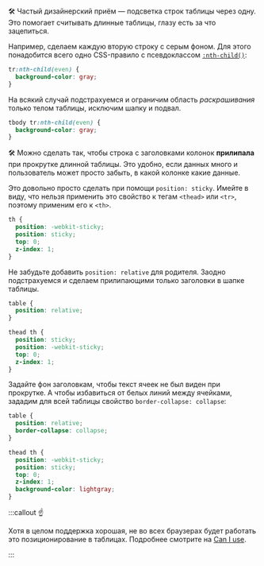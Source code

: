 🛠 Частый дизайнерский приём — подсветка строк таблицы через одну. Это помогает считывать длинные таблицы, глазу есть за что зацепиться.

Например, сделаем каждую вторую строку с серым фоном. Для этого понадобится всего одно CSS-правило с псевдоклассом [`:nth-child()`](/css/child/):

```css
tr:nth-child(even) {
  background-color: gray;
}
```

На всякий случай подстрахуемся и ограничим область _раскрашивания_ только телом таблицы, исключим шапку и подвал.

```css
tbody tr:nth-child(even) {
  background-color: gray;
}
```

🛠 Можно сделать так, чтобы строка с заголовками колонок **прилипала** при прокрутке длинной таблицы. Это удобно, если данных много и пользователь может просто забыть, в какой колонке какие данные.

Это довольно просто сделать при помощи `position: sticky`. Имейте в виду, что нельзя применить это свойство к тегам `<thead>` или `<tr>`, поэтому применим его к `<th>`.

```css
th {
  position: -webkit-sticky;
  position: sticky;
  top: 0;
  z-index: 1;
}
```

Не забудьте добавить `position: relative` для родителя. Заодно подстрахуемся и сделаем прилипающими только заголовки в шапке таблицы.

```css
table {
  position: relative;
}

thead th {
  position: sticky;
  position: -webkit-sticky;
  top: 0;
  z-index: 1;
}
```

Задайте фон заголовкам, чтобы текст ячеек не был виден при прокрутке. А чтобы избавиться от белых линий между ячейками, зададим для всей таблицы свойство `border-collapse: collapse`:

```css
table {
  position: relative;
  border-collapse: collapse;
}

thead th {
  position: -webkit-sticky;
  position: sticky;
  top: 0;
  z-index: 1;
  background-color: lightgray;
}
```

:::callout ☝️

Хотя в целом поддержка хорошая, не во всех браузерах будет работать это позиционирование в таблицах. Подробнее смотрите на [Can I use](https://caniuse.com/css-sticky).

:::
